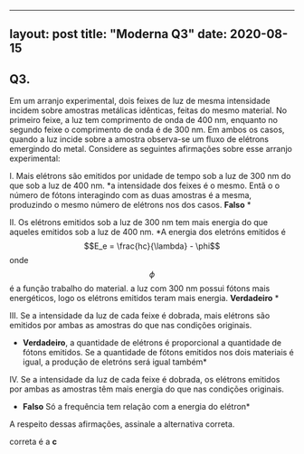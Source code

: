 
---
layout: post
title: "Moderna Q3"
date: 2020-08-15
---

## Q3.


Em um arranjo experimental, dois feixes de luz de mesma intensidade incidem sobre amostras metálicas idênticas, feitas do mesmo material. No primeiro feixe, a luz tem comprimento de onda de 400 nm, enquanto no segundo feixe o comprimento de onda é de 300 nm. Em ambos os casos, quando a luz incide sobre a amostra observa-se um fluxo de elétrons emergindo do metal. Considere as seguintes afirmações sobre esse arranjo experimental:

I. Mais elétrons são emitidos por unidade de tempo sob a luz de 300 nm do que sob a luz de 400 nm.
*a intensidade dos feixes é o mesmo. Entã o o número de fótons interagindo com as duas amostras é a mesma, produzindo o mesmo número de elétrons nos dos casos. **Falso** *

II. Os elétrons emitidos sob a luz de 300 nm tem mais energia do que aqueles emitidos sob a luz de 400 nm.
*A energia dos eletróns emitidos é $$E_e = \frac{hc}{\lambda} - \phi$$ onde $$\phi$$ é a função trabalho do material. a luz com 300 nm possui fótons mais energéticos, logo os elétrons emitidos teram mais energia. **Verdadeiro** *

III. Se a intensidade da luz de cada feixe é dobrada, mais elétrons são emitidos por ambas as amostras do que nas condições originais.
* **Verdadeiro**, a quantidade de elétrons é proporcional a quantidade de fótons emitidos. Se a quantidade de fótons emitidos nos dois materiais é igual, a produção de eletróns será igual também*

IV. Se a intensidade da luz de cada feixe é dobrada, os elétrons emitidos por ambas as amostras têm mais energia do que nas condições originais.
* **Falso** Só a frequência tem relação com a energia do elétron*


A respeito dessas afirmações, assinale a alternativa correta.

correta é a **c**


